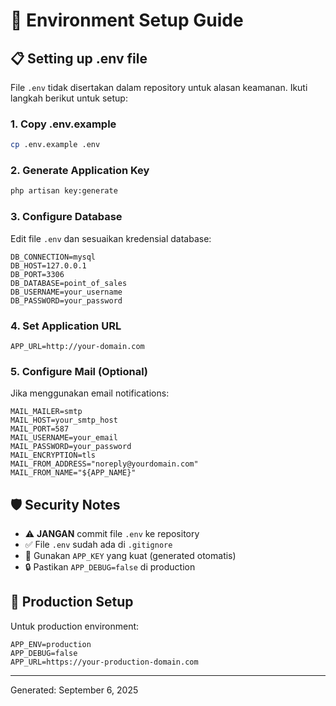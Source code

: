 # 🔧 Environment Setup Guide

## 📋 Setting up .env file

File `.env` tidak disertakan dalam repository untuk alasan keamanan. Ikuti langkah berikut untuk setup:

### 1. Copy .env.example

```bash
cp .env.example .env
```

### 2. Generate Application Key

```bash
php artisan key:generate
```

### 3. Configure Database

Edit file `.env` dan sesuaikan kredensial database:

```properties
DB_CONNECTION=mysql
DB_HOST=127.0.0.1
DB_PORT=3306
DB_DATABASE=point_of_sales
DB_USERNAME=your_username
DB_PASSWORD=your_password
```

### 4. Set Application URL

```properties
APP_URL=http://your-domain.com
```

### 5. Configure Mail (Optional)

Jika menggunakan email notifications:

```properties
MAIL_MAILER=smtp
MAIL_HOST=your_smtp_host
MAIL_PORT=587
MAIL_USERNAME=your_email
MAIL_PASSWORD=your_password
MAIL_ENCRYPTION=tls
MAIL_FROM_ADDRESS="noreply@yourdomain.com"
MAIL_FROM_NAME="${APP_NAME}"
```

## 🛡️ Security Notes

-   ⚠️ **JANGAN** commit file `.env` ke repository
-   ✅ File `.env` sudah ada di `.gitignore`
-   🔐 Gunakan `APP_KEY` yang kuat (generated otomatis)
-   🔒 Pastikan `APP_DEBUG=false` di production

## 🚀 Production Setup

Untuk production environment:

```properties
APP_ENV=production
APP_DEBUG=false
APP_URL=https://your-production-domain.com
```

---

Generated: September 6, 2025
